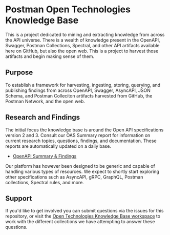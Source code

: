 # Postman Open Technologies Knowledge Base
This is a project dedicated to mining and extracting knowledge from across the API universe. There is a wealth of knowledge present in the OpenAPI, Swagger, Postman Collections, Spectral, and other API artifacts available here on GitHub, but also the open web. This is a project to harvest those artifacts and begin making sense of them.

## Purpose
To establish a framework for harvesting, ingesting, storing, querying, and publishing findings from across OpenAPI, Swagger, AsyncAPI, JSON Schema, and Postman Colleciton artifacts harvested from GitHub, the Postman Network, and the open web. 

## Research and Findings
The initial focus the knowledge base is around the Open API specifications version 2 and 3. Consult our OAS Summary report for information on current research topics, questions, findings, and documentation. These reports are automatically updated on a daily base.

- [OpenAPI Summary & Findings](https://github.com/postman-open-technologies/knowledge-base/blob/main/R/oas_summary.md)

Our platform has however been designed to be generic and capable of handling various types of resources. We expect to shortly start exploring other specifications such as AsyncAPI, gRPC, GraphQL, Postman collections, Spectral rules, and more.

## Support
If you'd like to get involved you can submit questions via the issues for this repository, or visit the [Open Technologies Knowledge Base workspace](https://postman.postman.co/workspace/Postman-Open-Technologies---Kno~9ae364c1-2c5a-4e9a-9d1a-ea8c78ad80f0/overview) to work with the different collections we have attempting to answer these questions.
